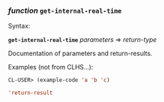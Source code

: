### <em>function</em> <strong>`get-internal-real-time`</strong>

Syntax:

<strong>`get-internal-real-time`</strong> <em>parameters</em> => <em>return-type</em>

Documentation of parameters and return-results.

Examples (not from CLHS...):

```lisp
CL-USER> (example-code 'a 'b 'c)

'return-result
```
